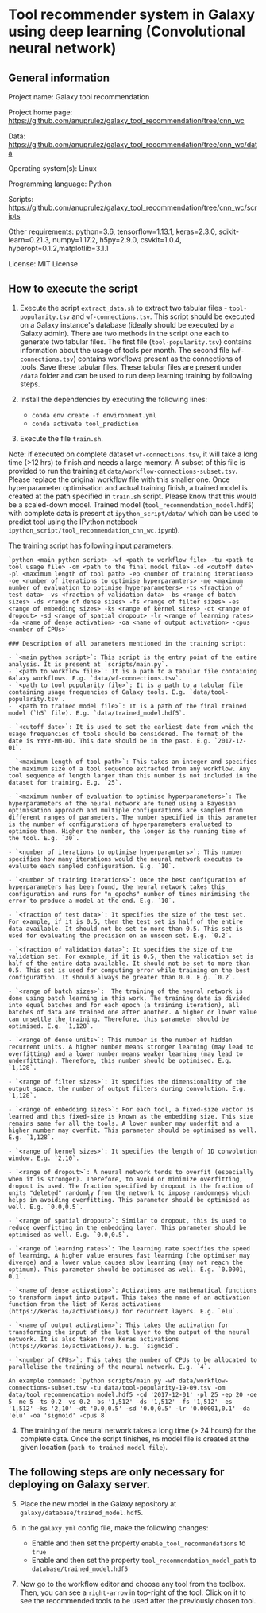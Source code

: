 # Tool recommender system in Galaxy using deep learning (Convolutional neural network)

## General information

Project name: Galaxy tool recommendation

Project home page: https://github.com/anuprulez/galaxy_tool_recommendation/tree/cnn_wc

Data: https://github.com/anuprulez/galaxy_tool_recommendation/tree/cnn_wc/data

Operating system(s): Linux

Programming language: Python

Scripts: https://github.com/anuprulez/galaxy_tool_recommendation/tree/cnn_wc/scripts

Other requirements: python=3.6, tensorflow=1.13.1, keras=2.3.0, scikit-learn=0.21.3, numpy=1.17.2, h5py=2.9.0, csvkit=1.0.4, hyperopt=0.1.2,matplotlib=3.1.1

License: MIT License


## How to execute the script

1. Execute the script `extract_data.sh` to extract two tabular files - `tool-popularity.tsv` and `wf-connections.tsv`. This script should be executed on a Galaxy instance's database (ideally should be executed by a Galaxy admin). There are two methods in the script one each to generate two tabular files. The first file (`tool-popularity.tsv`) contains information about the usage of tools per month. The second file (`wf-connections.tsv`) contains workflows present as the connections of tools. Save these tabular files. These tabular files are present under `/data` folder and can be used to run deep learning training by following steps.

2. Install the dependencies by executing the following lines:
    *    `conda env create -f environment.yml`
    *    `conda activate tool_prediction`

3. Execute the file `train.sh`.

Note: if executed on complete dataset `wf-connections.tsv`, it will take a long time (>12 hrs) to finish and needs a large memory. A subset of this file is provided to run the training at `data/workflow-connections-subset.tsv`. Please replace the original workflow file with this smaller one. Once hyperparameter optimisation and actual training finish, a trained model is created at the path specified in `train.sh` script. Please know that this would be a scaled-down model. Trained model (`tool_recommendation_model.hdf5`) with complete data is present at `ipython_script/data/` which can be used to predict tool using the IPython notebook `ipython_script/tool_recommendation_cnn_wc.ipynb`).

The training script has following input parameters:

    `python <main python script> -wf <path to workflow file> -tu <path to tool usage file> -om <path to the final model file> -cd <cutoff date> -pl <maximum length of tool path> -ep <number of training iterations> -oe <number of iterations to optimise hyperparamters> -me <maximum number of evaluation to optimise hyperparameters> -ts <fraction of test data> -vs <fraction of validation data> -bs <range of batch sizes> -ds <range of dense sizes> -fs <range of filter sizes> -es <range of embedding sizes> -ks <range of kernel sizes> -dt <range of dropout> -sd <range of spatial dropout> -lr <range of learning rates> -da <name of dense activation> -oa <name of output activation> -cpus <number of CPUs>`

    ### Description of all parameters mentioned in the training script:

    - `<main python script>`: This script is the entry point of the entire analysis. It is present at `scripts/main.py`.
    - `<path to workflow file>`: It is a path to a tabular file containing Galaxy workflows. E.g. `data/wf-connections.tsv`.
    - `<path to tool popularity file>`: It is a path to a tabular file containing usage frequencies of Galaxy tools. E.g. `data/tool-popularity.tsv`.
    - `<path to trained model file>`: It is a path of the final trained model (`h5` file). E.g. `data/trained_model.hdf5`.
    
    - `<cutoff date>`: It is used to set the earliest date from which the usage frequencies of tools should be considered. The format of the date is YYYY-MM-DD. This date should be in the past. E.g. `2017-12-01`.
    
    - `<maximum length of tool path>`: This takes an integer and specifies the maximum size of a tool sequence extracted from any workflow. Any tool sequence of length larger than this number is not included in the dataset for training. E.g. `25`.
    
    - `<maximum number of evaluation to optimise hyperparameters>`: The hyperparameters of the neural network are tuned using a Bayesian optimisation approach and multiple configurations are sampled from different ranges of parameters. The number specified in this parameter is the number of configurations of hyperparameters evaluated to optimise them. Higher the number, the longer is the running time of the tool. E.g. `30`.
    
    - `<number of iterations to optimise hyperparamters>`: This number specifies how many iterations would the neural network executes to evaluate each sampled configuration. E.g. `10`.
    
    - `<number of training iterations>`: Once the best configuration of hyperparameters has been found, the neural network takes this configuration and runs for "n_epochs" number of times minimising the error to produce a model at the end. E.g. `10`.
    
    - `<fraction of test data>`: It specifies the size of the test set. For example, if it is 0.5, then the test set is half of the entire data available. It should not be set to more than 0.5. This set is used for evaluating the precision on an unseen set. E.g. `0.2`.
    
    - `<fraction of validation data>`: It specifies the size of the validation set. For example, if it is 0.5, then the validation set is half of the entire data available. It should not be set to more than 0.5. This set is used for computing error while training on the best configuration. It should always be greater than 0.0. E.g. `0.2`.
    
    - `<range of batch sizes>`:  The training of the neural network is done using batch learning in this work. The training data is divided into equal batches and for each epoch (a training iteration), all batches of data are trained one after another. A higher or lower value can unsettle the training. Therefore, this parameter should be optimised. E.g. `1,128`.
    
    - `<range of dense units>`: This number is the number of hidden recurrent units. A higher number means stronger learning (may lead to overfitting) and a lower number means weaker learning (may lead to underfitting). Therefore, this number should be optimised. E.g. `1,128`.
    
    - `<range of filter sizes>`: It specifies the dimensionality of the output space, the number of output filters during convolution. E.g. `1,128`.
    
    - `<range of embedding sizes>`: For each tool, a fixed-size vector is learned and this fixed-size is known as the embedding size. This size remains same for all the tools. A lower number may underfit and a higher number may overfit. This parameter should be optimised as well. E.g. `1,128`.
    
    - `<range of kernel sizes>`: It specifies the length of 1D convolution window. E.g. `2,10`.
    
    - `<range of dropout>`: A neural network tends to overfit (especially when it is stronger). Therefore, to avoid or minimize overfitting, dropout is used. The fraction specified by dropout is the fraction of units "deleted" randomly from the network to impose randomness which helps in avoiding overfitting. This parameter should be optimised as well. E.g. `0.0,0.5`.
    
    - `<range of spatial dropout>`: Similar to dropout, this is used to reduce overfitting in the embedding layer. This parameter should be optimised as well. E.g. `0.0,0.5`.
    
    - `<range of learning rates>`: The learning rate specifies the speed of learning. A higher value ensures fast learning (the optimiser may diverge) and a lower value causes slow learning (may not reach the optimum). This parameter should be optimised as well. E.g. `0.0001, 0.1`.
    
    - `<name of dense activation>`: Activations are mathematical functions to transform input into output. This takes the name of an activation function from the list of Keras activations (https://keras.io/activations/) for recurrent layers. E.g. `elu`.
    
    - `<name of output activation>`: This takes the activation for transforming the input of the last layer to the output of the neural network. It is also taken from Keras activations (https://keras.io/activations/). E.g. `sigmoid`.
    
    - `<number of CPUs>`: This takes the number of CPUs to be allocated to parallelise the training of the neural network. E.g. `4`.

    An example command: `python scripts/main.py -wf data/workflow-connections-subset.tsv -tu data/tool-popularity-19-09.tsv -om data/tool_recommendation_model.hdf5 -cd '2017-12-01' -pl 25 -ep 20 -oe 5 -me 5 -ts 0.2 -vs 0.2 -bs '1,512' -ds '1,512' -fs '1,512' -es '1,512' -ks '2,10' -dt '0.0,0.5' -sd '0.0,0.5' -lr '0.00001,0.1' -da 'elu' -oa 'sigmoid' -cpus 8`

4. The training of the neural network takes a long time (> 24 hours) for the complete data. Once the script finishes, `h5` model file is created at the given location (`path to trained model file`).

## The following steps are only necessary for deploying on Galaxy server.

5. Place the new model in the Galaxy repository at `galaxy/database/trained_model.hdf5`. 

6. In the `galaxy.yml` config file, make the following changes:
    - Enable and then set the property `enable_tool_recommendations` to `true`
    - Enable and then set the property `tool_recommendation_model_path` to `database/trained_model.hdf5`

7. Now go to the workflow editor and choose any tool from the toolbox. Then, you can see a `right-arrow` in top-right of the tool. Click on it to see the recommended tools to be used after the previously chosen tool.
